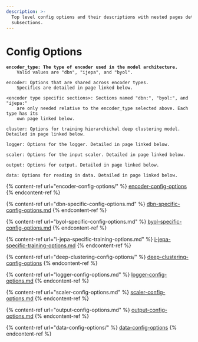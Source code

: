 ```yaml
---
description: >-
  Top level config options and their descriptions with nested pages detailing
  subsections.
---
```


# Config Options

<pre data-full-width="true"><code><strong>encoder_type: The type of encoder used in the model architecture. 
</strong>    Valid values are "dbn", "ijepa", and "byol".
    
encoder: Options that are shared across encoder types. 
    Specifics are detailed in page linked below.
    
&#x3C;encoder type specific sections>: Sections named "dbn:", "byol:", and "ijepa:"
    are only needed relative to the encoder_type selected above. Each type has its
    own page linked below.
    
cluster: Options for training hierarchichal deep clustering model. Detailed in page linked below.
    
logger: Options for the logger. Detailed in page linked below.

scaler: Options for the input scaler. Detailed in page linked below.

output: Options for output. Detailed in page linked below.

data: Options for reading in data. Detailed in page linked below.
</code></pre>

{% content-ref url="encoder-config-options/" %}
[encoder-config-options](encoder-config-options/)
{% endcontent-ref %}

{% content-ref url="dbn-specific-config-options.md" %}
[dbn-specific-config-options.md](dbn-specific-config-options.md)
{% endcontent-ref %}

{% content-ref url="byol-specific-config-options.md" %}
[byol-specific-config-options.md](byol-specific-config-options.md)
{% endcontent-ref %}

{% content-ref url="i-jepa-specific-training-options.md" %}
[i-jepa-specific-training-options.md](i-jepa-specific-training-options.md)
{% endcontent-ref %}

{% content-ref url="deep-clustering-config-options/" %}
[deep-clustering-config-options](deep-clustering-config-options/)
{% endcontent-ref %}

{% content-ref url="logger-config-options.md" %}
[logger-config-options.md](logger-config-options.md)
{% endcontent-ref %}

{% content-ref url="scaler-config-options.md" %}
[scaler-config-options.md](scaler-config-options.md)
{% endcontent-ref %}

{% content-ref url="output-config-options.md" %}
[output-config-options.md](output-config-options.md)
{% endcontent-ref %}

{% content-ref url="data-config-options/" %}
[data-config-options](data-config-options/)
{% endcontent-ref %}
